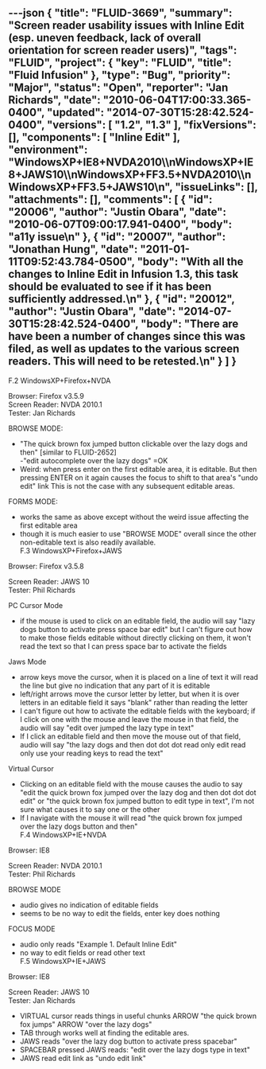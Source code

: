 ---json
{
  "title": "FLUID-3669",
  "summary": "Screen reader usability issues with Inline Edit (esp. uneven feedback, lack of overall orientation for screen reader users)",
  "tags": "FLUID",
  "project": {
    "key": "FLUID",
    "title": "Fluid Infusion"
  },
  "type": "Bug",
  "priority": "Major",
  "status": "Open",
  "reporter": "Jan Richards",
  "date": "2010-06-04T17:00:33.365-0400",
  "updated": "2014-07-30T15:28:42.524-0400",
  "versions": [
    "1.2",
    "1.3"
  ],
  "fixVersions": [],
  "components": [
    "Inline Edit"
  ],
  "environment": "WindowsXP+IE8+NVDA2010\\\nWindowsXP+IE8+JAWS10\\\nWindowsXP+FF3.5+NVDA2010\\\nWindowsXP+FF3.5+JAWS10\n",
  "issueLinks": [],
  "attachments": [],
  "comments": [
    {
      "id": "20006",
      "author": "Justin Obara",
      "date": "2010-06-07T09:00:17.941-0400",
      "body": "a11y issue\n"
    },
    {
      "id": "20007",
      "author": "Jonathan Hung",
      "date": "2011-01-11T09:52:43.784-0500",
      "body": "With all the changes to Inline Edit in Infusion 1.3, this task should be evaluated to see if it has been sufficiently addressed.\n"
    },
    {
      "id": "20012",
      "author": "Justin Obara",
      "date": "2014-07-30T15:28:42.524-0400",
      "body": "There are have been a number of changes since this was filed, as well as updates to the various screen readers. This will need to be retested.\n"
    }
  ]
}
---
F.2 WindowsXP+Firefox+NVDA

Browser: Firefox v3.5.9\
Screen Reader: NVDA 2010.1\
Tester: Jan Richards

BROWSE MODE:

* "The quick brown fox jumped button clickable over the lazy dogs and then" \[similar to FLUID-2652]\
  -"edit autocomplete over the lazy dogs" =OK
* Weird: when press enter on the first editable area, it is editable. But then pressing ENTER on it again causes the focus to shift to that area's "undo edit" link This is not the case with any subsequent editable areas.

FORMS MODE:

* works the same as above except without the weird issue affecting the first editable area
* though it is much easier to use "BROWSE MODE" overall since the other non-editable text is also readily available.\
  F.3 WindowsXP+Firefox+JAWS

Browser: Firefox v3.5.8

Screen Reader: JAWS 10\
Tester: Phil Richards

PC Cursor Mode

* if the mouse is used to click on an editable field, the audio will say "lazy dogs button to activate press space bar edit" but I can't figure out how to make those fields editable without directly clicking on them, it won't read the text so that I can press space bar to activate the fields

Jaws Mode

* arrow keys move the cursor, when it is placed on a line of text it will read the line but give no indication that any part of it is editable
* left/right arrows move the cursor letter by letter, but when it is over  letters in an editable field it says "blank" rather than reading the letter
* I can't figure out how to activate the editable fields with the keyboard; if I click on one with the mouse and leave the mouse in that field, the audio will say "edit over jumped the lazy type in text"
* If I click an editable field and then move the  mouse out of that field, audio will say "the lazy dogs and then dot dot dot read only edit read only use your reading keys to read the text"

Virtual Cursor

* Clicking on an editable field with the mouse causes the audio to say "edit the quick brown fox jumped over the lazy dog and then dot dot dot edit" or "the quick brown fox jumped button to edit type in text", I'm not sure what causes it to say one or the other
* If I navigate with the mouse it will read "the quick brown fox jumped over the lazy dogs button and then"\
  F.4 WindowsXP+IE+NVDA

Browser: IE8

Screen Reader: NVDA 2010.1\
Tester: Phil Richards

BROWSE MODE

* audio gives no indication of editable fields
* seems to be no way to edit the fields, enter key does nothing

FOCUS MODE

* audio only reads "Example 1. Default Inline Edit"
* no way to edit fields or read other text\
  F.5 WindowsXP+IE+JAWS

Browser: IE8

Screen Reader: JAWS 10\
Tester: Jan Richards

* VIRTUAL cursor reads things in useful chunks ARROW "the quick brown fox jumps" ARROW "over the lazy dogs"
* TAB through works well at finding the editable ares.
* JAWS reads "over the lazy dog button to activate press spacebar"
* SPACEBAR pressed JAWS reads: "edit over the lazy dogs type in text"
* JAWS read edit link as "undo edit link"&#x20;

        